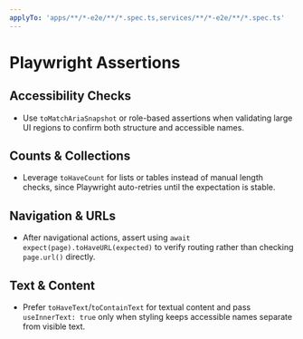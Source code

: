 ```yaml
---
applyTo: 'apps/**/*-e2e/**/*.spec.ts,services/**/*-e2e/**/*.spec.ts'
---
```


# Playwright Assertions

## Accessibility Checks

-   Use `toMatchAriaSnapshot` or role-based assertions when validating large UI regions to confirm both structure and accessible names.

## Counts & Collections

-   Leverage `toHaveCount` for lists or tables instead of manual length checks, since Playwright auto-retries until the expectation is stable.

## Navigation & URLs

-   After navigational actions, assert using `await expect(page).toHaveURL(expected)` to verify routing rather than checking `page.url()` directly.

## Text & Content

-   Prefer `toHaveText`/`toContainText` for textual content and pass `useInnerText: true` only when styling keeps accessible names separate from visible text.
